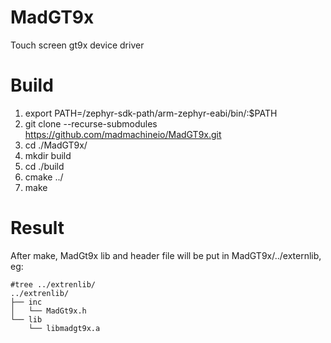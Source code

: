 # MadGT9x
Touch screen gt9x device driver

# Build
1. export PATH=/zephyr-sdk-path/arm-zephyr-eabi/bin/:$PATH
2. git clone --recurse-submodules  https://github.com/madmachineio/MadGT9x.git
3. cd ./MadGT9x/
4. mkdir build
5. cd ./build
6. cmake ../
7. make

# Result
After make, MadGt9x lib and header file will be put in MadGT9x/../externlib, eg:
```
#tree ../extrenlib/
../extrenlib/
├── inc
│   └── MadGt9x.h
└── lib
    └── libmadgt9x.a
```
